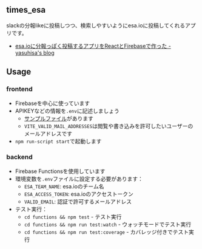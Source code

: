 ## times_esa
slackの分報likeに投稿しつつ、検索しやすいようにesa.ioに投稿してくれるアプリです。

- [esa.ioに分報っぽく投稿するアプリをReactとFirebaseで作った - yasuhisa's blog](https://www.yasuhisay.info/entry/2021/01/04/090000)

## Usage
### frontend
- Firebaseを中心に使っています
- APIKEYなどの情報を`.env`に記述しましょう
  - [サンプルファイル](.env.sample)があります
  - `VITE_VALID_MAIL_ADDRESSES`は閲覧や書き込みを許可したいユーザーのメールアドレスです
- `npm run-script start`で起動します

### backend
- Firebase Functionsを使用しています
- 環境変数を`.env`ファイルに設定する必要があります：
  - `ESA_TEAM_NAME`: esa.ioのチーム名
  - `ESA_ACCESS_TOKEN`: esa.ioのアクセストークン
  - `VALID_EMAIL`: 認証で許可するメールアドレス
- テスト実行：
  - `cd functions && npm test` - テスト実行
  - `cd functions && npm run test:watch` - ウォッチモードでテスト実行
  - `cd functions && npm run test:coverage` - カバレッジ付きでテスト実行
